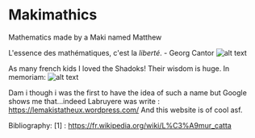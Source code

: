 # Makimathics
Mathematics made by a Maki named Matthew

L'essence des mathématiques, c'est la *liberté*. - Georg Cantor
![alt text](https://upload.wikimedia.org/wikipedia/commons/e/e4/Katta_%28Lemur_catta%29_jumping.jpg)


As many french kids I loved the Shadoks! Their wisdom is huge. In memoriam:
![alt text](https://actualitte.com/uploads/images/shadoks-devise-1fe73075-cf56-4668-970a-8c82f3a81a08.jpg)



Dam i though i was the first to have the idea of such a name but Google shows me that...indeed Labruyere was write : https://lemakistatheux.wordpress.com/
And this website is of cool asf. 









Bibliography: 
[1] : https://fr.wikipedia.org/wiki/L%C3%A9mur_catta

